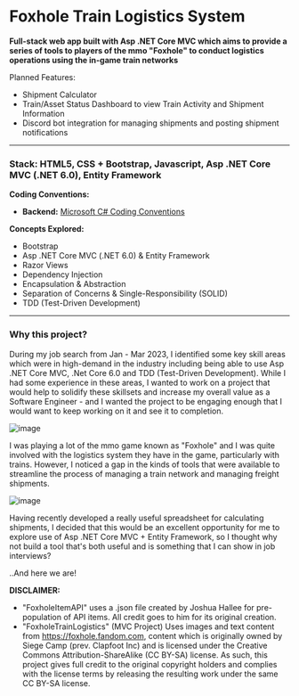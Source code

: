 # Foxhole Train Logistics System

**Full-stack web app built with Asp .NET Core MVC which aims to provide a series of tools to players of the mmo "Foxhole" to conduct logistics operations using the in-game train networks**

Planned Features:
- Shipment Calculator
- Train/Asset Status Dashboard to view Train Activity and Shipment Information
- Discord bot integration for managing shipments and posting shipment notifications

---

### Stack: HTML5, CSS + Bootstrap, Javascript, Asp .NET Core MVC (.NET 6.0), Entity Framework

**Coding Conventions:** 
- **Backend:** [Microsoft C# Coding Conventions](https://learn.microsoft.com/en-us/dotnet/csharp/fundamentals/coding-style/coding-conventions)

**Concepts Explored:**
- Bootstrap
- Asp .NET Core MVC (.NET 6.0) & Entity Framework
- Razor Views
- Dependency Injection
- Encapsulation & Abstraction
- Separation of Concerns & Single-Responsibility (SOLID)
- TDD (Test-Driven Development)

---

### Why this project?
During my job search from Jan - Mar 2023, I identified some key skill areas which were in high-demand in the industry including being able to use Asp .NET Core MVC, .Net Core 6.0 and TDD (Test-Driven Development). While I had some experience in these areas, I wanted to work on a project that would help to solidify these skillsets and increase my overall value as a Software Engineer - and I wanted the project to be engaging enough that I would want to keep working on it and see it to completion.

![image](https://user-images.githubusercontent.com/67047470/227814447-85f0a1ac-db05-4f47-800a-c61402bf34fc.png)

I was playing a lot of the mmo game known as "Foxhole" and I was quite involved with the logistics system they have in the game, particularly with trains. However, I noticed a gap in the kinds of tools that were available to streamline the process of managing a train network and managing freight shipments.

![image](https://user-images.githubusercontent.com/67047470/227814680-c7138860-6f97-463b-9dd1-f41390f89653.png)

Having recently developed a really useful spreadsheet for calculating shipments, I decided that this would be an excellent opportunity for me to explore use of Asp .NET Core MVC + Entity Framework, so I thought why not build a tool that's both useful and is something that I can show in job interviews?

..And here we are!

**DISCLAIMER:**
- "FoxholeItemAPI" uses a .json file created by Joshua Hallee for pre-population of API items. All credit goes to him for its original creation.
- "FoxholeTrainLogistics" (MVC Project) Uses images and text content from https://foxhole.fandom.com, content which is originally owned by Siege Camp (prev. Clapfoot Inc) and is licensed under the Creative Commons Attribution-ShareAlike (CC BY-SA) license. As such, this project gives full credit to the original copyright holders and complies with the license terms by releasing the resulting work under the same CC BY-SA license.
